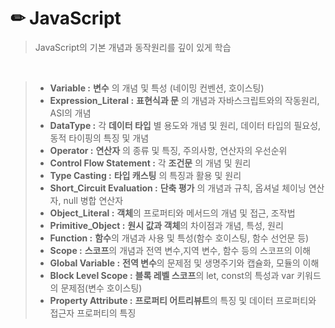 # ✏ JavaScript

> JavaScript의 기본 개념과 동작원리를 깊이 있게 학습

<br>

> - **Variable :** **변수** 의 개념 및 특성 (네이밍 컨벤션, 호이스팅)
> - **Expression_Literal :** **표현식과 문** 의 개념과 자바스크립트와의 작동원리, ASI의 개념
> - **DataType :** 각 **데이터 타입** 별 용도와 개념 및 원리, 데이터 타입의 필요성, 동적 타이핑의 특징 및 개념
> - **Operator :** **연산자** 의 종류 및 특징, 주의사항, 연산자의 우선순위
> - **Control Flow Statement :** 각 **조건문** 의 개념 및 원리
> - **Type Casting :** **타입 캐스팅** 의 특징과 활용 및 원리
> - **Short_Circuit Evaluation :** **단축 평가** 의 개념과 규칙, 옵셔널 체이닝 연산자, null 병합 연산자
> - **Object_Literal :** **객체**의 프로퍼티와 메서드의 개념 및 접근, 조작법
> - **Primitive_Object :** **원시 값과 객체**의 차이점과 개념, 특성, 원리
> - **Function :** **함수**의 개념과 사용 및 특성(함수 호이스팅, 함수 선언문 등)
> - **Scope :** **스코프**의 개념과 전역 변수,지역 변수, 함수 등의 스코프의 이해
> - **Global Variable :** **전역 변수**의 문제점 및 생명주기와 캡슐화, 모듈의 이해
> - **Block Level Scope :** **블록 레벨 스코프**의 let, const의 특성과 var 키워드의 문제점(변수 호이스팅)
> - **Property Attribute :** **프로퍼티 어트리뷰트**의 특징 및 데이터 프로퍼티와 접근자 프로퍼티의 특징
